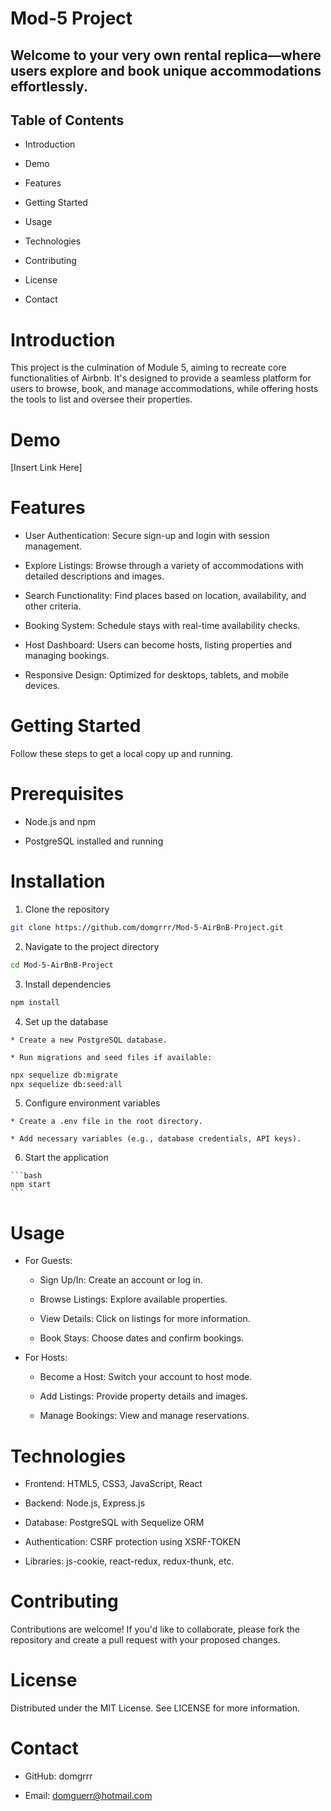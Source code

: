 # Mod-5 Project

## Welcome to your very own rental replica—where users explore and book unique accommodations effortlessly.
## Table of Contents

  * Introduction

  * Demo

  * Features

  * Getting Started

  * Usage

  * Technologies

  * Contributing

  * License

  * Contact

  # Introduction

  This project is the culmination of Module 5, aiming to recreate core functionalities of Airbnb. It's designed to provide a seamless platform for users to browse, book, and manage accommodations, while offering hosts the tools to list and oversee their properties.

  # Demo

  [Insert Link Here]

  # Features

  * User Authentication: Secure sign-up and login with session management.

  * Explore Listings: Browse through a variety of accommodations with detailed descriptions and images.

  * Search Functionality: Find places based on location, availability, and other criteria.

  * Booking System: Schedule stays with real-time availability checks.
   
  * Host Dashboard: Users can become hosts, listing properties and managing bookings.

  * Responsive Design: Optimized for desktops, tablets, and mobile devices.

  # Getting Started

  Follow these steps to get a local copy up and running.

  # Prerequisites

  * Node.js and npm

  * PostgreSQL installed and running

  # Installation

  1. Clone the repository

  ```bash
  git clone https://github.com/domgrrr/Mod-5-AirBnB-Project.git
  ```

  2. Navigate to the project directory

  ```bash
  cd Mod-5-AirBnB-Project
  ````

  3. Install dependencies

  ```bash
  npm install
  ```

  4. Set up the database

    * Create a new PostgreSQL database.

    * Run migrations and seed files if available:

  ```bash
  npx sequelize db:migrate
  npx sequelize db:seed:all
  ```

  5. Configure environment variables

    * Create a .env file in the root directory.

    * Add necessary variables (e.g., database credentials, API keys).

  6. Start the application

    ```bash
    npm start
    ```

  # Usage

  * For Guests:

    * Sign Up/In: Create an account or log in.

    * Browse Listings: Explore available properties.

    * View Details: Click on listings for more information.

    * Book Stays: Choose dates and confirm bookings.

  * For Hosts:

    * Become a Host: Switch your account to host mode.

    * Add Listings: Provide property details and images.

    * Manage Bookings: View and manage reservations.

  # Technologies

  * Frontend: HTML5, CSS3, JavaScript, React

  * Backend: Node.js, Express.js

  * Database: PostgreSQL with Sequelize ORM

  * Authentication: CSRF protection using XSRF-TOKEN

  * Libraries: js-cookie, react-redux, redux-thunk, etc.

  # Contributing

  Contributions are welcome! If you'd like to collaborate, please fork the repository and create a pull request with your proposed changes.

  # License

  Distributed under the MIT License. See LICENSE for more information.

  # Contact

  * GitHub: domgrrr

  * Email: domguerr@hotmail.com

  

